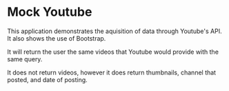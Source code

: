 # Mock Youtube 

This application demonstrates the aquisition of data through Youtube's API. It also shows the use of Bootstrap.

It will return the user the same videos that Youtube would provide with the same query.

It does not return videos, however it does return thumbnails, channel that posted, and date of posting.

